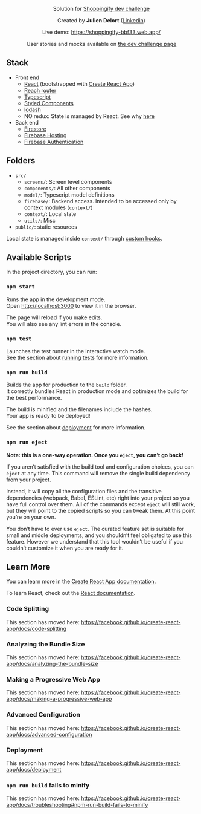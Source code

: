 <div align="center">

Solution for [Shoppingify dev challenge](https://devchallenges.io/challenges/mGd5VpbO4JnzU6I9l96x)

Created by **Julien Delort** ([Linkedin](https://www.linkedin.com/in/juliendelort/))


Live demo: https://shoppingify-bbf33.web.app/

User stories and mocks available on [the dev challenge page](https://devchallenges.io/challenges/mGd5VpbO4JnzU6I9l96x)
</div>


## Stack

* Front end
    * [React](https://reactjs.org/) (bootstrapped with [Create React App](https://github.com/facebook/create-react-app))
    * [Reach router](https://github.com/reach/router)
    * [Typescript](https://www.typescriptlang.org/)
    * [Styled Components](https://styled-components.com/)
    * [lodash](https://lodash.com/)
    * NO redux: State is managed by React. See why [here](https://kentcdodds.com/blog/application-state-management-with-react)
* Back end
    * [Firestore](https://firebase.google.com/products/firestore)
    * [Firebase Hosting](https://firebase.google.com/products/hosting)
    * [Firebase Authentication](https://firebase.google.com/products/auth)

## Folders

* `src/`
    * `screens/`: Screen level components
    * `components/`: All other components
    * `model/`: Typescript model definitions
    * `firebase/`: Backend access. Intended to be accessed only by context modules (`context/`)
    * `context/`: Local state
    * `utils/`: Misc
*  `public/`: static resources 

Local state is managed inside `context/` through [custom hooks](https://reactjs.org/docs/hooks-custom.html#extracting-a-custom-hook).

## Available Scripts

In the project directory, you can run:

### `npm start`

Runs the app in the development mode.<br />
Open [http://localhost:3000](http://localhost:3000) to view it in the browser.

The page will reload if you make edits.<br />
You will also see any lint errors in the console.

### `npm test`

Launches the test runner in the interactive watch mode.<br />
See the section about [running tests](https://facebook.github.io/create-react-app/docs/running-tests) for more information.

### `npm run build`

Builds the app for production to the `build` folder.<br />
It correctly bundles React in production mode and optimizes the build for the best performance.

The build is minified and the filenames include the hashes.<br />
Your app is ready to be deployed!

See the section about [deployment](https://facebook.github.io/create-react-app/docs/deployment) for more information.

### `npm run eject`

**Note: this is a one-way operation. Once you `eject`, you can’t go back!**

If you aren’t satisfied with the build tool and configuration choices, you can `eject` at any time. This command will remove the single build dependency from your project.

Instead, it will copy all the configuration files and the transitive dependencies (webpack, Babel, ESLint, etc) right into your project so you have full control over them. All of the commands except `eject` will still work, but they will point to the copied scripts so you can tweak them. At this point you’re on your own.

You don’t have to ever use `eject`. The curated feature set is suitable for small and middle deployments, and you shouldn’t feel obligated to use this feature. However we understand that this tool wouldn’t be useful if you couldn’t customize it when you are ready for it.

## Learn More

You can learn more in the [Create React App documentation](https://facebook.github.io/create-react-app/docs/getting-started).

To learn React, check out the [React documentation](https://reactjs.org/).

### Code Splitting

This section has moved here: https://facebook.github.io/create-react-app/docs/code-splitting

### Analyzing the Bundle Size

This section has moved here: https://facebook.github.io/create-react-app/docs/analyzing-the-bundle-size

### Making a Progressive Web App

This section has moved here: https://facebook.github.io/create-react-app/docs/making-a-progressive-web-app

### Advanced Configuration

This section has moved here: https://facebook.github.io/create-react-app/docs/advanced-configuration

### Deployment

This section has moved here: https://facebook.github.io/create-react-app/docs/deployment

### `npm run build` fails to minify

This section has moved here: https://facebook.github.io/create-react-app/docs/troubleshooting#npm-run-build-fails-to-minify
